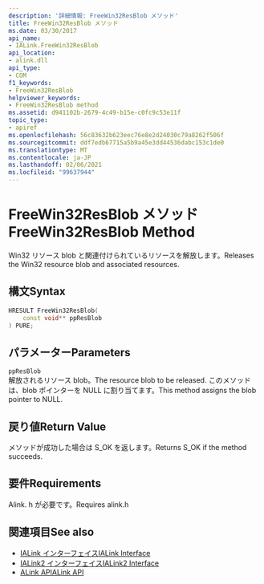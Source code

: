 ```yaml
---
description: '詳細情報: FreeWin32ResBlob メソッド'
title: FreeWin32ResBlob メソッド
ms.date: 03/30/2017
api_name:
- IALink.FreeWin32ResBlob
api_location:
- alink.dll
api_type:
- COM
f1_keywords:
- FreeWin32ResBlob
helpviewer_keywords:
- FreeWin32ResBlob method
ms.assetid: d941102b-2679-4c49-b15e-c0fc9c53e11f
topic_type:
- apiref
ms.openlocfilehash: 56c83632b623eec76e8e2d24030c79a8262f506f
ms.sourcegitcommit: ddf7edb67715a5b9a45e3dd44536dabc153c1de0
ms.translationtype: MT
ms.contentlocale: ja-JP
ms.lasthandoff: 02/06/2021
ms.locfileid: "99637944"
---
```

# <a name="freewin32resblob-method"></a><span data-ttu-id="d44ca-103">FreeWin32ResBlob メソッド</span><span class="sxs-lookup"><span data-stu-id="d44ca-103">FreeWin32ResBlob Method</span></span>

<span data-ttu-id="d44ca-104">Win32 リソース blob と関連付けられているリソースを解放します。</span><span class="sxs-lookup"><span data-stu-id="d44ca-104">Releases the Win32 resource blob and associated resources.</span></span>  
  
## <a name="syntax"></a><span data-ttu-id="d44ca-105">構文</span><span class="sxs-lookup"><span data-stu-id="d44ca-105">Syntax</span></span>  
  
```cpp  
HRESULT FreeWin32ResBlob(  
    const void** ppResBlob  
) PURE;  
```  
  
## <a name="parameters"></a><span data-ttu-id="d44ca-106">パラメーター</span><span class="sxs-lookup"><span data-stu-id="d44ca-106">Parameters</span></span>  

 `ppResBlob`  
 <span data-ttu-id="d44ca-107">解放されるリソース blob。</span><span class="sxs-lookup"><span data-stu-id="d44ca-107">The resource blob to be released.</span></span> <span data-ttu-id="d44ca-108">このメソッドは、blob ポインターを NULL に割り当てます。</span><span class="sxs-lookup"><span data-stu-id="d44ca-108">This method assigns the blob pointer to NULL.</span></span>  
  
## <a name="return-value"></a><span data-ttu-id="d44ca-109">戻り値</span><span class="sxs-lookup"><span data-stu-id="d44ca-109">Return Value</span></span>  

 <span data-ttu-id="d44ca-110">メソッドが成功した場合は S_OK を返します。</span><span class="sxs-lookup"><span data-stu-id="d44ca-110">Returns S_OK if the method succeeds.</span></span>  
  
## <a name="requirements"></a><span data-ttu-id="d44ca-111">要件</span><span class="sxs-lookup"><span data-stu-id="d44ca-111">Requirements</span></span>  

 <span data-ttu-id="d44ca-112">Alink. h が必要です。</span><span class="sxs-lookup"><span data-stu-id="d44ca-112">Requires alink.h</span></span>  
  
## <a name="see-also"></a><span data-ttu-id="d44ca-113">関連項目</span><span class="sxs-lookup"><span data-stu-id="d44ca-113">See also</span></span>

- [<span data-ttu-id="d44ca-114">IALink インターフェイス</span><span class="sxs-lookup"><span data-stu-id="d44ca-114">IALink Interface</span></span>](ialink-interface.md)
- [<span data-ttu-id="d44ca-115">IALink2 インターフェイス</span><span class="sxs-lookup"><span data-stu-id="d44ca-115">IALink2 Interface</span></span>](ialink2-interface.md)
- [<span data-ttu-id="d44ca-116">ALink API</span><span class="sxs-lookup"><span data-stu-id="d44ca-116">ALink API</span></span>](index.md)
